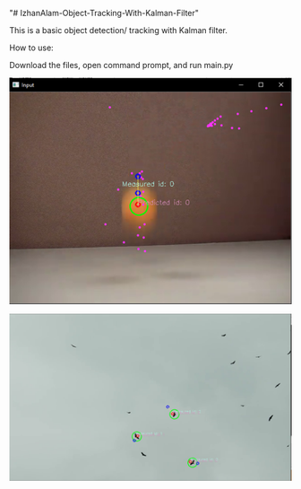 "# IzhanAlam-Object-Tracking-With-Kalman-Filter" 

This is a basic object detection/ tracking with Kalman filter.

How to use:

Download the files, open command prompt, and run main.py

![Image of first detection and tracking on ball](https://github.com/IzhanAlam/IzhanAlam-Object-Tracking-With-Kalman-Filter/blob/master/ball.png)


![Image of second detection/tracking on multiple objects](https://github.com/IzhanAlam/IzhanAlam-Object-Tracking-With-Kalman-Filter/blob/master/birds.png)
